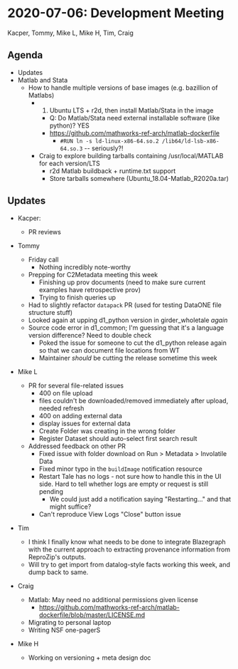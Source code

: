 2020-07-06: Development Meeting
===============================

Kacper, Tommy, Mike L, Mike H, Tim, Craig

Agenda
------
* Updates
* Matlab and Stata
    * How to handle multiple versions of base images (e.g. bazillion of Matlabs)
        * 1) Ubuntu LTS + r2d, then install Matlab/Stata in the image
            * Q: Do Matlab/Stata need external installable software (like python)? YES
            * https://github.com/mathworks-ref-arch/matlab-dockerfile
                * `#RUN ln -s ld-linux-x86-64.so.2 /lib64/ld-lsb-x86-64.so.3` -- seriously?!
        * Craig to explore building tarballs containing /usr/local/MATLAB for each version/LTS
            * r2d Matlab buildback + runtime.txt support
            * Store tarballs somewhere (Ubuntu_18.04-Matlab_R2020a.tar)

Updates
-------

* Kacper:
    * PR reviews

* Tommy
    * Friday call
        * Nothing incredibly note-worthy
    * Prepping for C2Metadata meeting this week
        * Finishing up prov documents (need to make sure current examples have retrospective prov)
        * Trying to finish queries up
    * Had to slightly refactor `datapack` PR (used for testing DataONE file structure stuff) 
    * Looked again at upping d1_python version in girder_wholetale *again*
    * Source code error in d1_common; I'm guessing that it's a language version difference? Need to double check
        * Poked the issue for someone to cut the d1_python release again so that we can document file locations from WT
        * Maintainer *should* be cutting the release sometime this week

* Mike L
    * PR for several file-related issues
        * 400 on file upload
        * files couldn't be downloaded/removed immediately after upload, needed refresh
        * 400 on adding external data
        * display issues for external data
        * Create Folder was creating in the wrong folder
        * Register Dataset should auto-select first search result
    * Addressed feedback on other PR
        * Fixed issue with folder download on Run > Metadata > Involatile Data
        * Fixed minor typo in the `buildImage` notification resource
        * Restart Tale has no logs - not sure how to handle this in the UI side. Hard to tell whether logs are empty or request is still pending
            * We could just add a notification saying "Restarting..." and that might suffice?
        * Can't reproduce View Logs "Close" button issue

* Tim
    * I think I finally know what needs to be done to integrate Blazegraph with the current approach to extracting provenance information from ReproZip's outputs.
    * Will try to get import from datalog-style facts working this week, and dump back to same.

* Craig
    * Matlab: May need no additional permissions given license
        * https://github.com/mathworks-ref-arch/matlab-dockerfile/blob/master/LICENSE.md
    * Migrating to personal laptop
    * Writing NSF one-pagerS

* Mike H
    * Working on versioning + meta design doc
